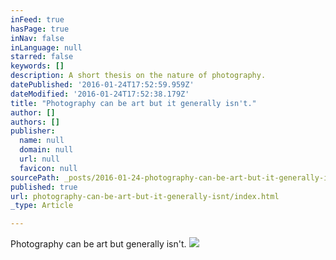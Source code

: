 ```yaml
---
inFeed: true
hasPage: true
inNav: false
inLanguage: null
starred: false
keywords: []
description: A short thesis on the nature of photography.
datePublished: '2016-01-24T17:52:59.959Z'
dateModified: '2016-01-24T17:52:38.179Z'
title: "Photography can be art but it generally isn't."
author: []
authors: []
publisher:
  name: null
  domain: null
  url: null
  favicon: null
sourcePath: _posts/2016-01-24-photography-can-be-art-but-it-generally-isnt.md
published: true
url: photography-can-be-art-but-it-generally-isnt/index.html
_type: Article

---
```

Photography can be art but generally isn't.
![](https://the-grid-user-content.s3-us-west-2.amazonaws.com/1fe5612b-828d-483f-828c-a55c4ecf4438.tif)